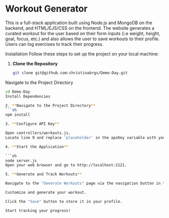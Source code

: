 # Workout Generator

This is a full-stack application built using Node.js and MongoDB on the backend, and HTML/EJS/CSS on the frontend. The website generates a curated workout for the user based on their form inputs (i.e weight, height, goal, focus, etc.) and also allows the user to save workouts to their profile. Users can log exercises to track their progress.

Installation
Follow these steps to set up the project on your local machine:  

1. **Clone the Repository**  
   ```sh
   git clone git@github.com:christinabrgs/Demo-Day.git
Navigate to the Project Directory

   ```sh
   cd Demo-Day
Install Dependencies

2. **Navigate to the Project Directory**
   ```sh
   npm install
   
3. **Configure API Key**

Open controllers/workouts.js.
Locate line 9 and replace 'placeholder' in the apiKey variable with your OpenAI API key.

4. **Start the Application**

   ```sh
   node server.js
Open your web browser and go to http://localhost:2121.

5. **Generate and Track Workouts**

Navigate to the "Generate Workouts" page via the navigation button in the header.

Customize and generate your workout.

Click the "Save" button to store it in your profile.

Start tracking your progress!







